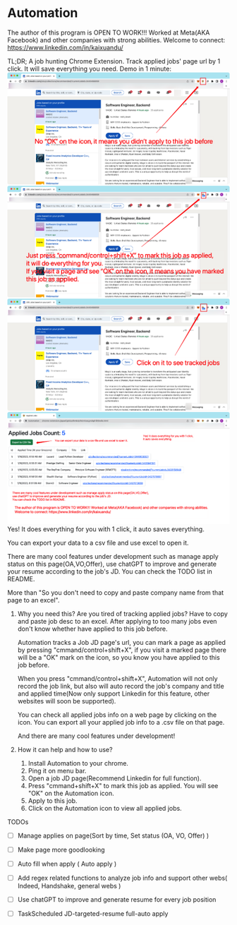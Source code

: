 #  Automation
  
  
The author of this program is OPEN TO WORK!!! Worked at Meta(AKA Facebook) and other companies with strong abilities. 
Welcome to connect: https://www.linkedin.com/in/kaixuandu/
  
TL;DR;
A job hunting Chrome Extension. 
Track applied jobs' page url by 1 click. It will save everything you need. 
Demo in 1 minute:
![step1](s1.png )
![step2](s2.png )
![step3](s3.png )
![step4](step4.png )
Yes! It does everything for you with 1 click, it auto saves everything.
  
You can export your data to a csv file and use excel to open it.
  
There are many cool features under development such as manage apply status on this page(OA,VO,Offer), use chatGPT to improve and generate your resume according to the job's JD. You can check the TODO list in README.
  
More than "So you don't need to copy and paste company name from that page to an excel".
  
1. Why you need this?
   Are you tired of tracking applied jobs? Have to copy and paste job desc to an excel. After applying to too many jobs even don't know whether have applied to this job before.
  
   Automation tracks a Job JD page's url, you can mark a page as applied by pressing "cmmand/control+shift+X", if you visit a marked page there will be a "OK" mark on the icon, so you know you have applied to this job before.
  
   When you press "cmmand/control+shift+X", Automation will not only record the job link, but also will auto record the job's company and title and applied time(Now only support Linkedin for this feature, other websites will soon be supported).
  
   You can check all applied jobs info on a web page by clicking on the icon. You can export all your applied job info to a .csv file on that page.
  
   And there are many cool features under development!
  
  
  
1. How it can help and how to use?
   1) Install Automation to your chrome.
   2) Ping it on menu bar.
   3) Open a job JD page(Recommend Linkedin for full function).
   4) Press "cmmand+shift+X" to mark this job as applied. You will see "OK" on the Automation icon.
   5) Apply to this job.
   6) Click on the Automation icon to view all applied jobs.
  
TODOs
- [ ] Manage applies on page(Sort by time, Set status (OA, VO, Offer) )
- [ ] Make page more goodlooking
- [ ] Auto fill when apply ( Auto apply )
- [ ] Add regex related functions to analyze job info and support other webs( Indeed, Handshake, general webs )
- [ ] Use chatGPT to improve and generate resume for every job position
- [ ] TaskScheduled JD-targeted-resume full-auto apply
  
  